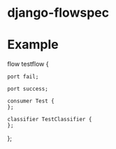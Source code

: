 django-flowspec
===============

Example
=======

flow testflow {

	port fail;
	
	port success;

	consumer Test {
	};

	classifier TestClassifier {
	};

};
